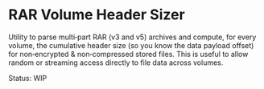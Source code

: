 # RAR Volume Header Sizer

Utility to parse multi‑part RAR (v3 and v5) archives and compute, for every volume, the cumulative header size (so you know the data payload offset) for non‑encrypted & non‑compressed stored files. This is useful to allow random or streaming access directly to file data across volumes.

Status: WIP

